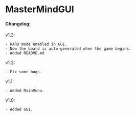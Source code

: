 # MasterMindGUI

<h4>Changelog:</h4>

v1.3:

    - HARD mode enabled in GUI.
    - Now the board is auto-generated when the game begins.
    - Added README.md

v1.2:

    - Fix some bugs.

v1.1:

    - Added MainMenu.

v1.0:

    - Added GUI.
